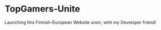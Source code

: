 TopGamers-Unite
===============

Launching this Finnish-European Website soon, whit my Developer friend!